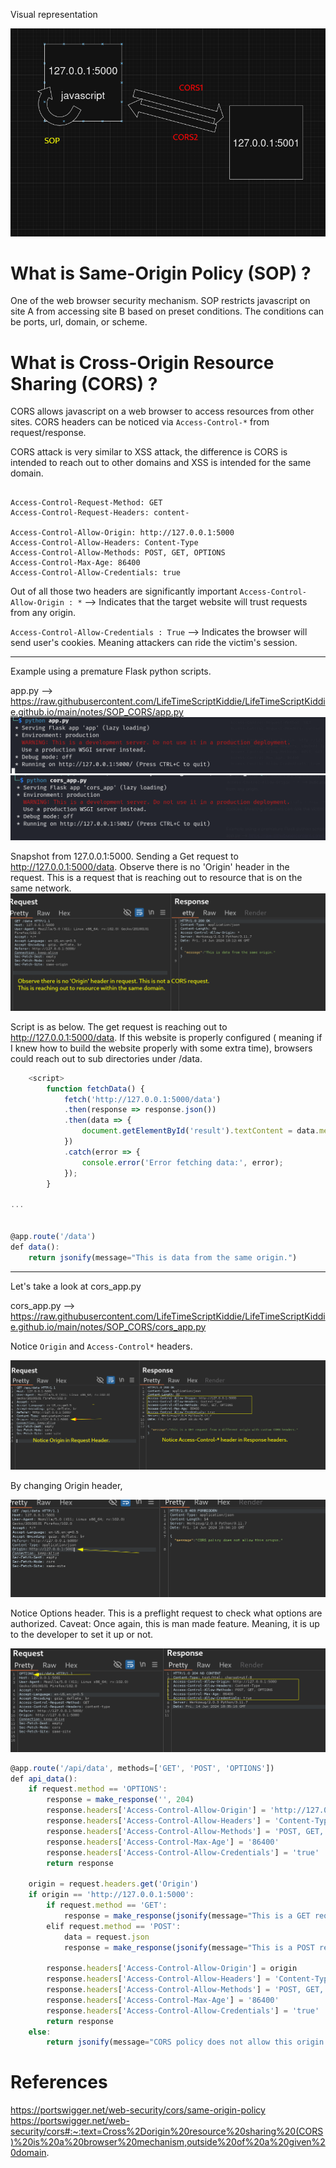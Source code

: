
Visual representation


![](Pasted%20image%2020240614142821.png)
# What is Same-Origin Policy (SOP) ?
One of the web browser security mechanism. SOP restricts javascript on site A from accessing site B based on preset conditions. The conditions can be ports, url, domain, or scheme. 



# What is Cross-Origin Resource Sharing (CORS) ?
CORS allows javascript on a web browser to access resources from other sites. 
CORS headers can be noticed via `Access-Control-*` from request/response. 

CORS attack is very similar to XSS attack, the difference is CORS is intended to reach out to other domains and XSS is intended for the same domain. 
```

Access-Control-Request-Method: GET
Access-Control-Request-Headers: content-

Access-Control-Allow-Origin: http://127.0.0.1:5000
Access-Control-Allow-Headers: Content-Type
Access-Control-Allow-Methods: POST, GET, OPTIONS
Access-Control-Max-Age: 86400
Access-Control-Allow-Credentials: true

```

Out of all those two headers are significantly important
`Access-Control-Allow-Origin : *` --> Indicates that the target website will trust requests from any origin. 

`Access-Control-Allow-Credentials : True`  --> Indicates the browser will send user's  cookies. Meaning attackers can ride the victim's session. 

---


Example using a premature Flask python scripts. 

app.py --> https://raw.githubusercontent.com/LifeTimeScriptKiddie/LifeTimeScriptKiddie.github.io/main/notes/SOP_CORS/app.py
![](Pasted%20image%2020240614141150.png)
![](Pasted%20image%2020240614141159.png)







Snapshot from 127.0.0.1:5000. Sending a Get request to http://127.0.0.1:5000/data. 
Observe there is no 'Origin' header in the request. This is a request that is reaching out to resource that is on the same network. 
![](Pasted%20image%2020240614141500.png)



Script is as below. The get request is reaching out to http://127.0.0.1:5000/data. 
If this website is properly configured ( meaning if I knew how to build the website properly with some extra time), browsers could reach out to sub directories under /data. 
``` javascript
    <script>
        function fetchData() {
            fetch('http://127.0.0.1:5000/data')
            .then(response => response.json())
            .then(data => {
                document.getElementById('result').textContent = data.message;
            })
            .catch(error => {
                console.error('Error fetching data:', error);
            });
        }

...


@app.route('/data')
def data():
    return jsonify(message="This is data from the same origin.")


```



___
Let's take a look at cors_app.py

cors_app.py --> https://raw.githubusercontent.com/LifeTimeScriptKiddie/LifeTimeScriptKiddie.github.io/main/notes/SOP_CORS/cors_app.py

Notice `Origin` and `Access-Control*` headers. 

![](Pasted%20image%2020240614143302.png)

By changing Origin header, 

![](Pasted%20image%2020240614143425.png)


Notice Options header. This is a preflight request to check what options are authorized. 
Caveat: Once again, this is man made feature. Meaning, it is up to the developer to set it up or not. 

![](Pasted%20image%2020240614143612.png)

```javascript
@app.route('/api/data', methods=['GET', 'POST', 'OPTIONS'])                                                                                                  
def api_data():
    if request.method == 'OPTIONS':                                           
        response = make_response('', 204)
        response.headers['Access-Control-Allow-Origin'] = 'http://127.0.0.1:5000'
        response.headers['Access-Control-Allow-Headers'] = 'Content-Type'
        response.headers['Access-Control-Allow-Methods'] = 'POST, GET, OPTIONS'
        response.headers['Access-Control-Max-Age'] = '86400'
        response.headers['Access-Control-Allow-Credentials'] = 'true'
        return response

    origin = request.headers.get('Origin')
    if origin == 'http://127.0.0.1:5000':
        if request.method == 'GET':
            response = make_response(jsonify(message="This is a GET request from a different origin with custom CORS headers."))
        elif request.method == 'POST':
            data = request.json
            response = make_response(jsonify(message="This is a POST request from a different origin with custom CORS headers.", data=data))
         
        response.headers['Access-Control-Allow-Origin'] = origin
        response.headers['Access-Control-Allow-Headers'] = 'Content-Type'
        response.headers['Access-Control-Allow-Methods'] = 'POST, GET, OPTIONS'
        response.headers['Access-Control-Max-Age'] = '86400'
        response.headers['Access-Control-Allow-Credentials'] = 'true'
        return response
    else:
        return jsonify(message="CORS policy does not allow this origin."), 403 

```

# References

https://portswigger.net/web-security/cors/same-origin-policy
https://portswigger.net/web-security/cors#:~:text=Cross%2Dorigin%20resource%20sharing%20(CORS)%20is%20a%20browser%20mechanism,outside%20of%20a%20given%20domain.
